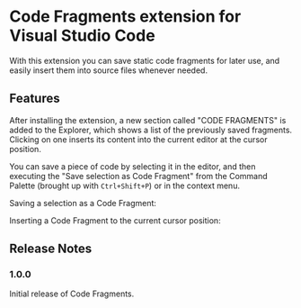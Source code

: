 # Code Fragments extension for Visual Studio Code

With this extension you can save static code fragments for later use, and easily insert them into source files whenever needed.

## Features

After installing the extension, a new section called "CODE FRAGMENTS" is added to the Explorer, which shows a list of the previously saved fragments. Clicking on one inserts its content into the current editor at the cursor position.

You can save a piece of code by selecting it in the editor, and then executing the "Save selection as Code Fragment" from the Command Palette (brought up with `Ctrl+Shift+P`) or in the context menu.

Saving a selection as a Code Fragment:

Inserting a Code Fragment to the current cursor position:

## Release Notes

### 1.0.0

Initial release of Code Fragments.
